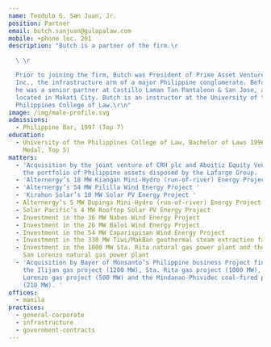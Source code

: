```yaml
---
name: Teodulo G. San Juan, Jr.
position: Partner
email: butch.sanjuan@gulapalaw.com
mobile: +phone loc. 201
description: "Butch is a partner of the firm.\r

  \ \r

  Prior to joining the firm, Butch was President of Prime Asset Ventures,
  Inc., the infrastructure arm of a major Philippine conglomerate. Before that
  he was a senior partner at Castillo Laman Tan Pantaleon & San Jose, a law firm
  located in Makati City. Butch is an instructor at the University of the
  Philippines College of Law.\r\n"
image: /img/male-profile.svg
admissions:
  - Philippine Bar, 1997 (Top 7)
education:
  - University of the Philippines College of Law, Bachelor of Laws 1996 (Dean’s
    Medal, Top 5)
matters:
  - 'Acquisition by the joint venture of CRH plc and Aboitiz Equity Ventures of
    the portfolio of Philippine assets disposed by the Lafarge Group. '
  - 'Alternergy’s 18 MW Kiangan Mini-Hydro (run-of-river) Energy Project '
  - 'Alternergy’s 54 MW Pililla Wind Energy Project '
  - 'Kirahon Solar’s 10 MW Solar PV Energy Project '
  - Alternergy’s 5 MW Dupinga Mini-Hydro (run-of-river) Energy Project
  - Solar Pacific’s 4 MW Rooftop Solar PV Energy Project
  - Investment in the 36 MW Nabas Wind Energy Project
  - Investment in the 26 MW Baloi Wind Energy Project
  - Investment in the 54 MW Caparispisan Wind Energy Project
  - Investment in the 330 MW Tiwi/MakBan geothermal steam extraction facilities
  - Investment in the 1000 MW Sta. Rita natural gas power plant and the 500 MW
    San Lorenzo natural gas power plant
  - 'Acquisition by Bayer of Monsanto’s Philippine business Project financing of
    the Ilijan gas project (1200 MW), Sta. Rita gas project (1000 MW), San
    Lorenzo gas project (500 MW) and the Mindanao-Phividec coal-fired project
    (210 MW). '
offices:
  - manila
practices:
  - general-corporate
  - infrastructure
  - government-contracts
---
```


